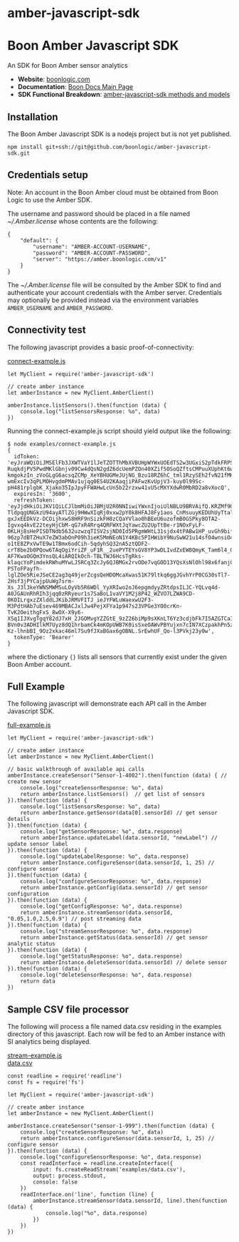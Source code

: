 # amber-javascript-sdk

# Boon Amber Javascript SDK

An SDK for Boon Amber sensor analytics

- __Website__: [boonlogic.com](https://boonlogic.com)
- __Documentation__: [Boon Docs Main Page](https://docs.boonlogic.com)
- __SDK Functional Breakdown__: [amber-javascript-sdk methods and models](https://boonlogic.github.io/amber-javascript-sdk/docs/index.html)

## Installation

The Boon Amber Javascript SDK is a nodejs project but is not yet published.

```
npm install git+ssh://git@github.com/boonlogic/amber-javascript-sdk.git
```

## Credentials setup
Note: An account in the Boon Amber cloud must be obtained from Boon Logic to use the Amber SDK.

The username and password should be placed in a file named _~/.Amber.license_ whose contents are the following:

```
{
    "default": {
        "username": "AMBER-ACCOUNT-USERNAME",
        "password": "AMBER-ACCOUNT-PASSWORD",
        "server": "https://amber.boonlogic.com/v1"
    }
}
```

The _~/.Amber.license_ file will be consulted by the Amber SDK to find and authenticate your account credentials with the Amber server. Credentials may optionally be provided instead via the environment variables `AMBER_USERNAME` and `AMBER_PASSWORD`.

## Connectivity test

The following javascript provides a basic proof-of-connectivity:

[connect-example.js](examples/connect-example.js)

```
let MyClient = require('amber-javascript-sdk')

// create amber instance
let amberInstance = new MyClient.AmberClient()

amberInstance.listSensors().then(function (data) {
    console.log("listSensorsResponse: %o", data)
})
```
Running the connect-example.js script should yield output like the following:
```
$ node examples/connect-example.js
{
  idToken: 'eyJraWQiOiJMSElFb3JXWTVaY1lJeTZOTThMbXVBUHpWYWxUOEdTS2w3UGxiS2pTdkFRPSIsImFsZyI6IlJTMjU2In0.eyJzdWIiOiI1MjZlMzM2Yi00ZmY1LTQwNjQtYTY1ZS02MDBmZTA5NmMyYmEiLCJhdWQiOiIzbWFoZHZtMmU2dTlsdm5rYms2OW1hajloMCIsImNvZ25pdG86Z3JvdXBzIjpbInByb2R1Y3Rpb24iXSwiZXZlbnRfaWQiOiI1MjNmMzgzMC01Yzc3LTQ5NTYtODgwYy04YmMzZDU1OTkyOTgiLCJ0b2tlbl91c2UiOiJpZCIsImF1dGhfdGltZSI6MTYwMDM5NTU5MSwiaXNzIjoiaHR0cHM6XC9cL2NvZ25pdG8taWRwLnVzLWVhc3QtMS5hbWF6b25hd3MuY29tXC91cy1lYXN0LTFfdDNuMmZoUEVsIiwiY29nbml0bzp1c2VybmFtZSI6ImppbS1wcm9kIiwiZXhwIjoxNjAwMzk5MTkxLCJpYXQiOjE2MDAzOTU1OTEsImVtYWlsIjoiamltdGZyb21tbkBnbWFpbC5jb20ifQ.eklP3LPVfPGhFzSvp6HyT8L8kt0OQsFAzgD4DMYuWru-RuqkdjPV5PwdMKlGbnjv09Cw4dQsN2gdZ6dcUemPZOn40XZif5OSoQZftsCMPuuXUphKt6wtXZKYBVH-kmgokzIn_zVoGLgG6acsqZCMp_XeYBHUGMeJUjNG_Bzu18RZ6hC_tml1RzySEh2fvN21fMKxIuCBgJOOZRmSD6D-wmExcIv3qPLMOHvgdmPMAv1ujqg0ES4U2KAaqjiPAFwzKvUpjV3-kuy0l99Sc-pH481rplgbK_Xjako35IpJpyFFWAHwLcUn5b22rzxw41vU5cMXYXdwR0MbRD2a8vXocQ',
  expiresIn: '3600',
  refreshToken: 'eyJjdHkiOiJKV1QiLCJlbmMiOiJBMjU2R0NNIiwiYWxnIjoiUlNBLU9BRVAifQ.KRZMf9OEbQSqe8_3weF-TldpqgUNGkzU94ayATlZGj9HWwXIqRj0xxw2pY0k8HFAJ8Fy1aos_CnMsuuyKEDUhUyTtalYcEn6IvQP4C-gxJxEEDkVz-DCOijhxwS8HRF9nSizkFH8zCQaYVlao0hBEeU6uzofmB0GSPky8OTA2-Igvxq4kvE22teyHjCbM-qG7xR4Rrq4QRFWXtJqYawcZU2UpTtBe-r1NOxFyLF-0KLHj8sHePISDTNdb5632uzwzqTISV2sjND0Id5PRgmWHtL31sjdx4tPABw1HP_uvGh9bif0Sev4_7KerntDRzieOJIaHTR4qKTdRflOvesrAQ.HdrB2MB9XL1aVZD5.pBlou_qTg66pIYS2SFlWdHdDO9qcse6-96zp7dBTZHuX7eZW3abOnP09h3ieK5MmNEoN1Y4KBc5PIHWibY9NuSwW21u14sfO4wnsiO4a4PUWdJz4uUe26TX8QtiM219bfSMvPRAHzKIxdkMEKnsWePw8Kmi3KhqGo11jIaSQ9vjD36pFer0eUYzx0p92bDCyW7EveKV4EIKZYep2DoBicpLogvWxlE58rU0n8S42cjgewJodiQfIS0RiMM4UEwHw4PmP29Y6RCzbXMuw6hnkfYpqdpDvfZYNWDk0OkOOGyxQdVb3aLETdiy1B-o1tE8ZPxVwTE9w1TBmx6odCih-5qdyhSQ32nA5ztQDF2-crT8be2b0PQow6TAqOgiYriZF_uF1R__2uePYTEYsGV8YP3wDLIvdZxEW8QmyK_Tam6l4_QsbMiKwpnZYKYYYUdxcHcn45FeK6-AF7KwaOGQm3YnsQL4iARQIkOch-TBLTWJ6HcsTgRks-klaqcYoPimdekRWhuMYwLJ5RCq3ZcJy6QJBMGx2rvODe7vqGOD13YQsXsNlOhl98x6fanjC0v9d3ZGPLK7iVx7g3Pf2Eq-PSToFPayfh-lglZOe5RieJSeCE2ag3q49jerZcgsQeHDOMcaXwas51K79ltkq6ggJGvhYrP0CG30sTl7-2Hsf3jPYCajpUuWg7srm-Xs_J3l3keYWNSMWMSuLOyVb5R6WDl_YyXRIwo2oJ6epgmdyyZRtdpsILJC-YQLvq4d-A0JGAUnRhRIh3jqq0zRRyeur1s7SaBoL1vaVY1M2j8P42_WZVO7LZWA9CD-0KOILrgxzZXlddLJKibJRMVFITJ_ieJYFWLuWaexwU2F3-M3PdtHAb7uEsev469MBACJxlJw4PejXFYa1p947s23VPGe3YO0crKn-TvK2OeithgFxS_8wOX-X9y6-XSq1IJXvgTgqY82dJ7xH_2JGOMvgYZZGtE_9zZ26biMp9sXKnLT6Yz3cdjbFk7I5AZGTCaIIzTYgBipHgyJiROnB5g6U2TvyLBEAWagjl-BVn0v3ADHIlkM7Uyz8dQ1hrbamCk4mKOpUWB7K0isSxeOAWvPBYujxn7cIN7XCzpakhPn5zlZ1emXcZSAnkK4zLuocgbW5CaFqZ4_p4q2VqGUbrD_6bSD2qxk7EO88wmLBDMZShAzZvrsUTatmDMENGOsTtWCE8DLqavYW3HxkfkixmJj9r8O2CYoHT22NSHVoffG-Kz-lhnbBI_9Oz2xkac46ml7Su9fJXaBGax6gOBNL.SrEwhUF_Qo-l3PVkj23y0w',
  tokenType: 'Bearer'
}
```
where the dictionary `{}` lists all sensors that currently exist under the given Boon Amber account.

## Full Example

The following javascript will demonstrate each API call in the Amber Javascript SDK.

[full-example.js](examples/full-example.js)

```
let MyClient = require('amber-javascript-sdk')

// create amber instance
let amberInstance = new MyClient.AmberClient()

// basic walkthrough of available api calls
amberInstance.createSensor("Sensor-1-4002").then(function (data) { // create new sensor
    console.log("createSensorResponse: %o", data)
    return amberInstance.listSensors()  // get list of sensors
}).then(function (data) {
    console.log("listSensorsResponse: %o", data)
    return amberInstance.getSensor(data[0].sensorId) // get sensor details
}).then(function (data) {
    console.log("getSensorResponse: %o", data.response)
    return amberInstance.updateLabel(data.sensorId, "newLabel") // update sensor label
}).then(function (data) {
    console.log("updateLabelResponse: %o", data.response)
    return amberInstance.configureSensor(data.sensorId, 1, 25) // configure sensor
}).then(function (data) {
    console.log("configureSensorResponse: %o", data.response)
    return amberInstance.getConfig(data.sensorId) // get sensor configuration
}).then(function (data) {
    console.log("getConfigResponse: %o", data.response)
    return amberInstance.streamSensor(data.sensorId, "0.05,1.0,2.5,0.9") // post streaming data
}).then(function (data) {
    console.log("streamSensorResponse: %o", data.response)
    return amberInstance.getStatus(data.sensorId) // get sensor analytic status
}).then(function (data) {
    console.log("getStatusResponse: %o", data.response)
    return amberInstance.deleteSensor(data.sensorId) // delete sensor
}).then(function (data) {
    console.log("deleteSensorResponse: %o", data.response)
    return data
})
```

## Sample CSV file processor

The following will process a file named data.csv residing in the examples directory of this javascript.
Each row will be fed to an Amber instance with SI analytics being displayed.

[stream-example.js](examples/stream-example.js)<br>
[data.csv](examples/data.csv)

```
const readline = require('readline')
const fs = require('fs')

let MyClient = require('amber-javascript-sdk')

// create amber instance
let amberInstance = new MyClient.AmberClient()

amberInstance.createSensor("sensor-1-999").then(function (data) {
    console.log("createSensorResponse: %o", data)
    return amberInstance.configureSensor(data.sensorId, 1, 25) // configure sensor
}).then(function (data) {
    console.log("configureSensorResponse: %o", data.response)
    const readInterface = readline.createInterface({
        input: fs.createReadStream('examples/data.csv'),
        output: process.stdout,
        console: false
    })
    readInterface.on('line', function (line) {
        amberInstance.streamSensor(data.sensorId, line).then(function (data) {
            console.log("%o", data.response)
        })
    })
})
```
